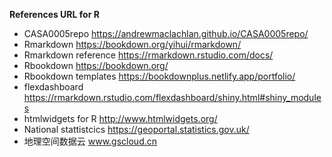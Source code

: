 **References URL for R**
+ CASA0005repo   https://andrewmaclachlan.github.io/CASA0005repo/ <br>
+ Rmarkdown      https://bookdown.org/yihui/rmarkdown/ <br>
+ Rmarkdown reference https://rmarkdown.rstudio.com/docs/ <br>
+ Rbookdown https://bookdown.org/
+ Rbookdown templates https://bookdownplus.netlify.app/portfolio/
+ flexdashboard https://rmarkdown.rstudio.com/flexdashboard/shiny.html#shiny_modules
+ htmlwidgets for R http://www.htmlwidgets.org/
+ National stattistcics https://geoportal.statistics.gov.uk/
+ 地理空间数据云 www.gscloud.cn


